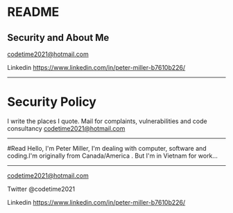 # README
Security and About Me
---------------------------------------------------
codetime2021@hotmail.com

Linkedin
https://www.linkedin.com/in/peter-miller-b7610b226/
**************************************************************************************
# Security Policy
I write the places I quote. Mail for complaints, vulnerabilities and code consultancy
codetime2021@hotmail.com
**************************************************************************************
#Read
Hello, I'm Peter Miller, I'm dealing with computer, 
software and coding.I'm originally from Canada/America
. But I'm in Vietnam for work...
**************************************************************************************
codetime2021@hotmail.com

Twitter
@codetime2021

Linkedin
https://www.linkedin.com/in/peter-miller-b7610b226/
